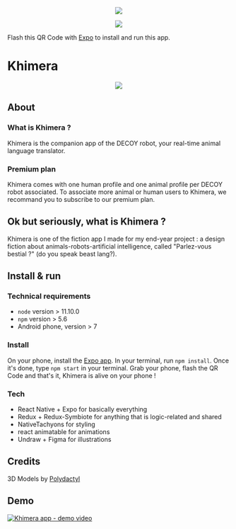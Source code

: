 <p align="center">
<img src="https://i.imgur.com/ckmYG8m.png" />
</p>

<p align="center">
  <img src="https://i.imgur.com/aiLbnpO.png" />
</p>


Flash this QR Code with [Expo](https://play.google.com/store/apps/details?id=host.exp.exponent&hl=fr) to install and run this app.

# Khimera

<p align="center">
<img src="https://i.imgur.com/etVzXk9.png" />
</p>

## About

### What is Khimera ?
Khimera is the companion app of the DECOY robot, your real-time animal language translator.

### Premium plan
Khimera comes with  one human profile and one animal profile per DECOY robot associated. To associate more animal or human users to Khimera, we recommand you to subscribe to our premium plan.

## Ok but seriously, what is Khimera ?

Khimera is one of the fiction app I made for my end-year project : a design fiction about animals-robots-artificial intelligence, called "Parlez-vous bestial ?" (do you speak beast lang?).

## Install & run

### Technical requirements
* `node` version > 11.10.0
* `npm` version > 5.6
* Android phone, version > 7

### Install
On your phone, install the [Expo app](https://play.google.com/store/apps/details?id=host.exp.exponent&hl=fr).
In your terminal, run `npm install`.
Once it's done, type `npm start` in your terminal.
Grab your phone, flash the QR Code and that's it, Khimera is alive on your phone !

### Tech

* React Native + Expo for basically everything
* Redux + Redux-Symbiote for anything that is logic-related and shared
* NativeTachyons for styling
* react animatable for animations
* Undraw + Figma for illustrations

## Credits

3D Models by [Polydactyl](https://sketchfab.com/omabuarts)

## Demo

[![Khimera app - demo video](https://img.youtube.com/vi/_nbGrpLZz-E/0.jpg)](https://www.youtube.com/watch?v=_nbGrpLZz-E) 

